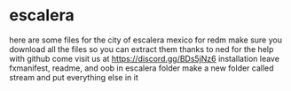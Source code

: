 # escalera
here are some files for the city of escalera mexico for redm make sure you download all the files so you can extract them 
thanks to ned for the help with github 
come visit us at https://discord.gg/BDs5jNz6
installation leave fxmanifest, readme, and oob in escalera folder make a new folder called stream and put everything else in it 
